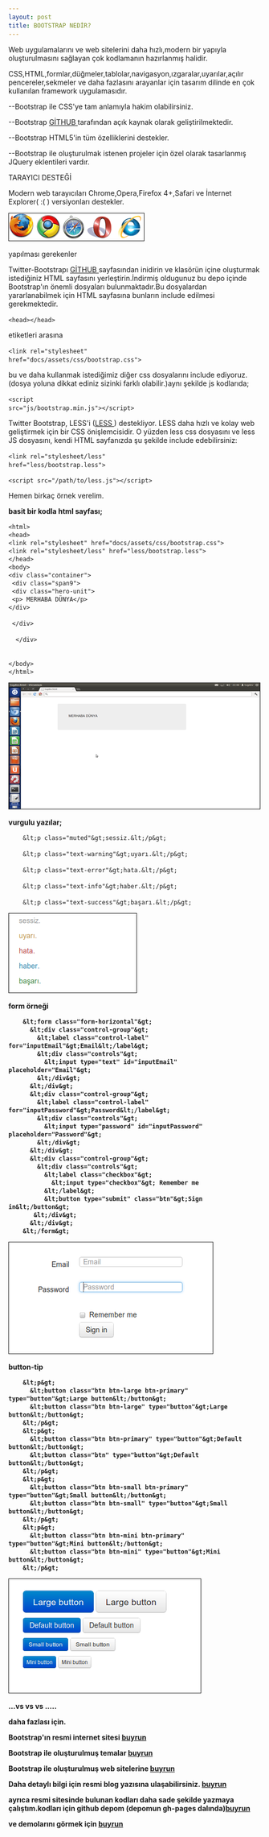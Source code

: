 ```yaml
---
layout: post
title: BOOTSTRAP NEDİR?
---
```

Web uygulamalarını ve web sitelerini daha hızlı,modern bir yapıyla oluşturulmasını sağlayan çok kodlamanın hazırlanmış halidir.

CSS,HTML,formlar,düğmeler,tablolar,navigasyon,ızgaralar,uyarılar,açılır pencereler,sekmeler ve daha fazlasını arayanlar için tasarım dilinde en çok kullanılan framework uygulamasıdır.

 --Bootstrap ile CSS'ye tam anlamıyla hakim olabilirsiniz.

 --Bootstrap <a href="https://github.com/twitter/bootstrap" target="_blank" >GİTHUB </a> tarafından açık kaynak olarak geliştirilmektedir.

 --Bootstrap HTML5'in tüm özelliklerini destekler.

 --Bootstrap ile oluşturulmak istenen projeler için özel olarak tasarlanmış JQuery eklentileri vardır.

<p>TARAYICI DESTEĞİ</p>

Modern web tarayıcıları Chrome,Opera,Firefox 4+,Safari ve İnternet Explorer( :( ) versiyonları destekler.

<img src="/images/tarayıcı.png" name="resim" border="1" />


<p>yapılması gerekenler</p>

Twitter-Bootstrapı <a href="https://github.com/twitter/bootstrap" target="_blank" > GİTHUB </a> sayfasından inidirin ve klasörün içine oluşturmak istediğiniz HTML sayfasını yerleştirin.İndirmiş oldugunuz bu depo içinde Bootstrap'ın önemli dosyaları bulunmaktadır.Bu dosyalardan yararlanabilmek için HTML sayfasına bunların include edilmesi gerekmektedir.

<code>&lt;head&gt;&lt;/head&gt;</code>

etiketleri arasına 

<code>&lt;link rel="stylesheet" href="docs/assets/css/bootstrap.css"&gt;</code>

bu ve daha kullanmak istediğimiz diğer css dosyalarını include ediyoruz.(dosya yoluna dikkat ediniz sizinki farklı olabilir.)aynı şekilde js kodlarıda;

<code>&lt;script src="js/bootstrap.min.js"&gt;&lt;/script&gt;</code>


Twitter Bootstrap, LESS'i (<a href="http://bsaral.github.com/112/Less-Css/" target="_blank" >LESS </a>) destekliyor. LESS daha hızlı ve kolay web geliştirmek için bir CSS önişlemcisidir. O yüzden less css dosyasını ve less JS dosyasını, kendi HTML sayfanızda şu şekilde include edebilirsiniz:

<code>&lt;link rel="stylesheet/less" href="less/bootstrap.less"&gt;</code>

<code>&lt;script src="/path/to/less.js"&gt;&lt;/script&gt;</code> 

<p>Hemen birkaç örnek verelim.</p>

<b>basit bir kodla html sayfası;</b>

	<html>
	<head>
	<link rel="stylesheet" href="docs/assets/css/bootstrap.css">
	<link rel="stylesheet/less" href="less/bootstrap.less">
	</head>
	<body>
	<div class="container">
	 <div class="span9">
	 <div class="hero-unit">
	 <p> MERHABA DÜNYA</p>
	</div>

	 </div>

	  </div>


	</body>
	</html>


<img src="/images/kod.png" name="resim" border="1" />

<b>vurgulu yazılar;</b>

		&lt;p class="muted"&gt;sessiz.&lt;/p&gt;

		&lt;p class="text-warning"&gt;uyarı.&lt;/p&gt;

		&lt;p class="text-error"&gt;hata.&lt;/p&gt;

		&lt;p class="text-info"&gt;haber.&lt;/p&gt;

		&lt;p class="text-success"&gt;başarı.&lt;/p&gt;

<img src="/images/vurgu.png" name="resim" border="1" />

<b>form örneği </p>

		&lt;form class="form-horizontal"&gt;
		  &lt;div class="control-group"&gt;
			&lt;label class="control-label" for="inputEmail"&gt;Email&lt;/label&gt;
			&lt;div class="controls"&gt;
			  &lt;input type="text" id="inputEmail" placeholder="Email"&gt;
			&lt;/div&gt;
		  &lt;/div&gt;
		  &lt;div class="control-group"&gt;
			&lt;label class="control-label" for="inputPassword"&gt;Password&lt;/label&gt;
			&lt;div class="controls"&gt;
			  &lt;input type="password" id="inputPassword" placeholder="Password"&gt;
			&lt;/div&gt;
		  &lt;/div&gt;
		  &lt;div class="control-group"&gt;
			&lt;div class="controls"&gt;
			  &lt;label class="checkbox"&gt;
				&lt;input type="checkbox"&gt; Remember me
			  &lt;/label&gt;
			  &lt;button type="submit" class="btn"&gt;Sign in&lt;/button&gt;
		   &lt;/div&gt;
		  &lt;/div&gt;
		&lt;/form&gt;

<img src="/images/form.png" name="resim" border="1" />

<b>button-tip</b>


		&lt;p&gt;
		  &lt;button class="btn btn-large btn-primary" type="button"&gt;Large button&lt;/button&gt;
		  &lt;button class="btn btn-large" type="button"&gt;Large button&lt;/button&gt;
		&lt;/p&gt;
		&lt;p&gt;
		  &lt;button class="btn btn-primary" type="button"&gt;Default button&lt;/button&gt;
		  &lt;button class="btn" type="button"&gt;Default button&lt;/button&gt;
		&lt;/p&gt;
		&lt;p&gt;
		  &lt;button class="btn btn-small btn-primary" type="button"&gt;Small button&lt;/button&gt;
		  &lt;button class="btn btn-small" type="button"&gt;Small button&lt;/button&gt;
		&lt;/p&gt;
		&lt;p&gt;
		  &lt;button class="btn btn-mini btn-primary" type="button"&gt;Mini button&lt;/button&gt;
		  &lt;button class="btn btn-mini" type="button"&gt;Mini button&lt;/button&gt;
		&lt;/p&gt;


<img src="/images/button.png" name="resim" border="1" />

...vs vs vs .....

daha fazlası için.

Bootstrap'ın resmi internet sitesi     <a href="http://twitter.github.com/bootstrap/" target="_blank" >buyrun </a>

Bootstrap ile oluşturulmuş temalar <a href="http://bootswatch.com/#gallery" target="_blank" >buyrun </a>

Bootstrap ile oluşturulmuş web sitelerine   <a href="http://builtwithbootstrap.com/" target="_blank" >buyrun </a>

Daha detaylı bilgi için resmi blog yazısına ulaşabilirsiniz. <a href="https://dev.twitter.com/blog/bootstrap-twitter" target="_blank" >buyrun </a>

ayrıca resmi sitesinde bulunan kodları daha sade şekilde yazmaya çalıştım.kodları için github depom (depomun gh-pages dalında)<a href="https://github.com/tugdev/bootstrap/tree/gh-pages" target="_blank" >buyrun </a>

ve demolarını görmek için <a href="http://tugdev.github.com/bootstrap/" target="_blank" >buyrun </a>




